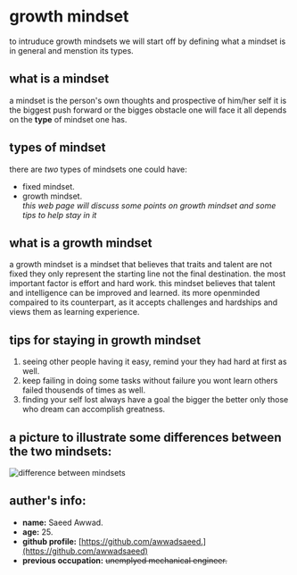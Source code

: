 # growth mindset
to intruduce growth mindsets we will start off by defining what a mindset is in general and menstion its types.

## what is a mindset
a mindset is the person's own thoughts and prospective of him/her self
it is the biggest push forward or the bigges obstacle one will face 
it all depends on the **type** of mindset one has.

## types of mindset
there are *two* types of mindsets one could have:
- fixed mindset.
- growth mindset.  
*this web page will discuss some points on growth mindset and some tips to help stay in it*

## what is a growth mindset
a growth mindset is a mindset that believes that traits and talent are not fixed 
they only represent the starting line not the final destination.
the most important factor is effort and hard work.
this mindset believes that talent and intelligence can be improved and learned.
its more openminded compaired to its counterpart, as it accepts challenges and hardships 
and views them as learning experience.


## tips for staying in growth mindset
  1. seeing other people having it easy, remind your they had hard at first as well.
  2. keep failing in doing some tasks without failure you wont learn others failed thousends of times as well.
  3. finding your self lost always have a goal the bigger the better only those who dream can accomplish greatness.

## a picture to illustrate some differences between the two mindsets:
![difference between mindsets](https://cdn.shopify.com/s/files/1/2013/0229/products/growth_mindset_printable_poster_kids_3@2x.png?v=1531968705)

## auther's info:
- **name:** Saeed Awwad.
- **age:** 25.
- **github profile:** [https://github.com/awwadsaeed.](https://github.com/awwadsaeed)
- **previous occupation:** ~~unemplyed mechanical engineer.~~

